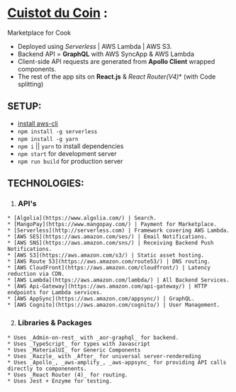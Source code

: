 # [Cuistot du Coin](https://www.cuistotducoin.com) :

Marketplace for Cook
  - Deployed using _Serverless_ | AWS Lambda | AWS S3.  
  - Backend API = **GraphQL** with AWS SyncApp & AWS Lambda
  - Client-side API requests are generated from **Apollo Client** wrapped components.
  - The rest of the app sits on **React.js** & **React Router*(V4)** (with Code splitting)
  
## SETUP:
  - [install aws-cli](https://docs.aws.amazon.com/cli/latest/userguide/installing.html)
  - `npm install -g serverless`
  - `npm install -g yarn`
  - `npm i` || `yarn` to install dependencies
  - `npm start` for development server
  - `npm run build` for production server
 
 ## TECHNOLOGIES:
  1. ### API's
    * [Algolia](https://www.algolia.com/) | Search.
    * [MangoPay](https://www.mangopay.com/) | Payment for Marketplace.
    * [Serverless](http://serverless.com) | Framework covering AWS Lambda.
    * [AWS SES](https://aws.amazon.com/ses/) | Email Notifications.
    * [AWS SNS](https://aws.amazon.com/sns/) | Receiving Backend Push Notifications.
    * [AWS S3](https://aws.amazon.com/s3/) | Static asset hosting.
    * [AWS Route 53](https://aws.amazon.com/route53/) | DNS routing.
    * [AWS CloudFront](https://aws.amazon.com/cloudfront/) | Latency reduction via CDN.
    * [AWS Lambda](https://aws.amazon.com/lambda/) | All Backend Services.
    * [AWS Api-Gateway](https://aws.amazon.com/api-gateway/) | HTTP endpoints for Lambda services.
    * [AWS AppSync](https://aws.amazon.com/appsync/) | GraphQL.
    * [AWS Cognito](https://aws.amazon.com/cognito/) | User Management.
  2. ### Libraries & Packages
    * Uses _Admin-on-rest_ with _aor-graphql_ for backend.
    * Uses _TypeScript_ for types with Javascript
    * Uses _MaterialUI_ for Generic Components
    * Uses _Razzle_ with _After_ for universal server-rendereding
    * Uses _Apollo_, _aws-amplify_, _aws-appsync_ for providing API calls directly to componenents.
    * Uses _React Router (4)_ for routing.
    * Uses Jest + Enzyme for testing.
